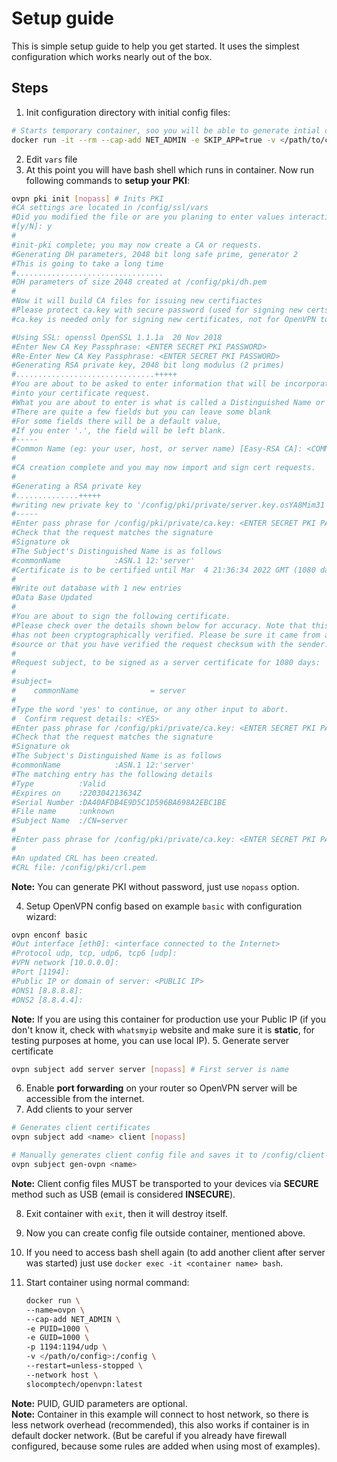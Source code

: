 # Setup guide

This is simple setup guide to help you get started. It uses the simplest configuration which works nearly out of the box.

## Steps

1. Init configuration directory with initial config files:

  ``` bash
  # Starts temporary container, soo you will be able to generate intial config files and opens bash shell in container
  docker run -it --rm --cap-add NET_ADMIN -e SKIP_APP=true -v </path/to/config>:/config slocomptech/openvpn:latest bash
  ```
2. Edit `vars` file
3. At this point you will have bash shell which runs in container. Now run following commands to **setup your PKI**:  

  ``` bash
  ovpn pki init [nopass] # Inits PKI
  #CA settings are located in /config/ssl/vars
  #Did you modified the file or are you planing to enter values interactively ?
  #[y/N]: y
  #
  #init-pki complete; you may now create a CA or requests.
  #Generating DH parameters, 2048 bit long safe prime, generator 2
  #This is going to take a long time
  #.................................
  #DH parameters of size 2048 created at /config/pki/dh.pem
  #
  #Now it will build CA files for issuing new certifiactes
  #Please protect ca.key with secure password (used for signing new certs)
  #ca.key is needed only for signing new certificates, not for OpenVPN to work

  #Using SSL: openssl OpenSSL 1.1.1a  20 Nov 2018
  #Enter New CA Key Passphrase: <ENTER SECRET PKI PASSWORD>
  #Re-Enter New CA Key Passphrase: <ENTER SECRET PKI PASSWORD>
  #Generating RSA private key, 2048 bit long modulus (2 primes)
  #...............................+++++
  #You are about to be asked to enter information that will be incorporated
  #into your certificate request.
  #What you are about to enter is what is called a Distinguished Name or a DN.
  #There are quite a few fields but you can leave some blank
  #For some fields there will be a default value,
  #If you enter '.', the field will be left blank.
  #-----
  #Common Name (eg: your user, host, or server name) [Easy-RSA CA]: <COMMON NAME OF YOUR CA>
  #
  #CA creation complete and you may now import and sign cert requests.
  #
  #Generating a RSA private key
  #..............+++++
  #writing new private key to '/config/pki/private/server.key.osYA8Mim31'
  #-----
  #Enter pass phrase for /config/pki/private/ca.key: <ENTER SECRET PKI PASSWORD>
  #Check that the request matches the signature
  #Signature ok
  #The Subject's Distinguished Name is as follows
  #commonName            :ASN.1 12:'server'
  #Certificate is to be certified until Mar  4 21:36:34 2022 GMT (1080 days)
  #
  #Write out database with 1 new entries
  #Data Base Updated
  #
  #You are about to sign the following certificate.
  #Please check over the details shown below for accuracy. Note that this request
  #has not been cryptographically verified. Please be sure it came from a trusted
  #source or that you have verified the request checksum with the sender.
  #
  #Request subject, to be signed as a server certificate for 1080 days:
  #
  #subject=
  #    commonName                = server
  #
  #Type the word 'yes' to continue, or any other input to abort.
  #  Confirm request details: <YES>
  #Enter pass phrase for /config/pki/private/ca.key: <ENTER SECRET PKI PASSWORD>
  #Check that the request matches the signature
  #Signature ok
  #The Subject's Distinguished Name is as follows
  #commonName            :ASN.1 12:'server'
  #The matching entry has the following details
  #Type          :Valid
  #Expires on    :220304213634Z
  #Serial Number :DA40AFDB4E9D5C1D596BA698A2EBC1BE
  #File name     :unknown
  #Subject Name  :/CN=server
  #
  #Enter pass phrase for /config/pki/private/ca.key: <ENTER SECRET PKI PASSWORD>
  #
  #An updated CRL has been created.
  #CRL file: /config/pki/crl.pem
  ```

  **Note:** You can generate PKI without password, just use `nopass` option.  

4. Setup OpenVPN config based on example `basic` with configuration wizard:

  ``` bash
  ovpn enconf basic
  #Out interface [eth0]: <interface connected to the Internet>
  #Protocol udp, tcp, udp6, tcp6 [udp]:
  #VPN network [10.0.0.0]:
  #Port [1194]:
  #Public IP or domain of server: <PUBLIC IP>
  #DNS1 [8.8.8.8]:
  #DNS2 [8.8.4.4]:
  ```

  **Note:** If you are using this container for production use your Public IP (if you don't know it, check with `whatsmyip` website and make sure it is **static**, for testing purposes at home, you can use local IP).
5. Generate server certificate

  ``` bash
  ovpn subject add server server [nopass] # First server is name
  ```

6. Enable **port forwarding** on your router so OpenVPN server will be accessible from the internet.
7. Add clients to your server

  ``` bash
  # Generates client certificates
  ovpn subject add <name> client [nopass]

  # Manually generates client config file and saves it to /config/client-configs
  ovpn subject gen-ovpn <name>
  ```

**Note:** Client config files MUST be transported to your devices via **SECURE** method such as USB (email is considered **INSECURE**).

8. Exit container with `exit`, then it will destroy itself.
9. Now you can create config file outside container, mentioned above.
10. If you need to access bash shell again (to add another client after server was started) just use `docker exec -it <container name> bash`.
11. Start container using normal command:

    ``` bash
    docker run \
    --name=ovpn \
    --cap-add NET_ADMIN \
    -e PUID=1000 \
    -e GUID=1000 \
    -p 1194:1194/udp \
    -v </path/o/config>:/config \
    --restart=unless-stopped \
    --network host \
    slocomptech/openvpn:latest
    ```

**Note:** PUID, GUID parameters are optional.  
**Note:** Container in this example will connect to host network, so there is less network overhead (recommended), this also works if container is in default docker network. (But be careful if you already have firewall configured, because some rules are added when using most of examples).  
